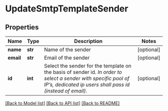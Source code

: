 # UpdateSmtpTemplateSender

## Properties
Name | Type | Description | Notes
------------ | ------------- | ------------- | -------------
**name** | **str** | Name of the sender | [optional] 
**email** | **str** | Email of the sender | [optional] 
**id** | **int** | Select the sender for the template on the basis of sender id. _In order to select a sender with specific pool of IP’s, dedicated ip users shall pass id (instead of email)_.  | [optional] 

[[Back to Model list]](../README.md#documentation-for-models) [[Back to API list]](../README.md#documentation-for-api-endpoints) [[Back to README]](../README.md)

